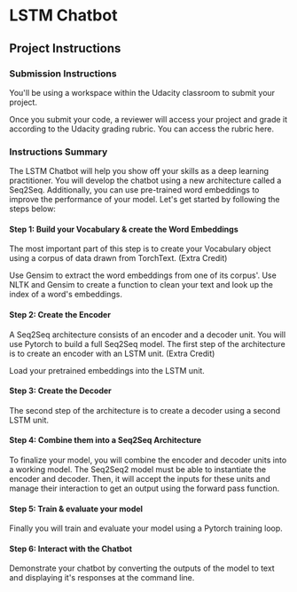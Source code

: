 # LSTM Chatbot

## Project Instructions
### Submission Instructions
You'll be using a workspace within the Udacity classroom to submit your project.

Once you submit your code, a reviewer will access your project and grade it according to the Udacity grading rubric. You can access the rubric here.

### Instructions Summary
The LSTM Chatbot will help you show off your skills as a deep learning practitioner. You will develop the chatbot using a new architecture called a Seq2Seq. Additionally, you can use pre-trained word embeddings to improve the performance of your model. Let's get started by following the steps below:

#### Step 1: Build your Vocabulary & create the Word Embeddings
The most important part of this step is to create your Vocabulary object using a corpus of data drawn from TorchText.
(Extra Credit)

Use Gensim to extract the word embeddings from one of its corpus'.
Use NLTK and Gensim to create a function to clean your text and look up the index of a word's embeddings.

#### Step 2: Create the Encoder
A Seq2Seq architecture consists of an encoder and a decoder unit. You will use Pytorch to build a full Seq2Seq model.
The first step of the architecture is to create an encoder with an LSTM unit.
(Extra Credit)

Load your pretrained embeddings into the LSTM unit.

#### Step 3: Create the Decoder
The second step of the architecture is to create a decoder using a second LSTM unit.

#### Step 4: Combine them into a Seq2Seq Architecture
To finalize your model, you will combine the encoder and decoder units into a working model.
The Seq2Seq2 model must be able to instantiate the encoder and decoder. Then, it will accept the inputs for these units and manage their interaction to get an output using the forward pass function.

#### Step 5: Train & evaluate your model
Finally you will train and evaluate your model using a Pytorch training loop.

#### Step 6: Interact with the Chatbot
Demonstrate your chatbot by converting the outputs of the model to text and displaying it's responses at the command line.